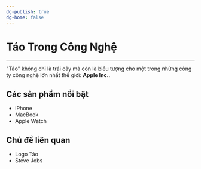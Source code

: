 ```yaml
---
dg-publish: true
dg-home: false
---
```

# Táo Trong Công Nghệ
---

"Táo" không chỉ là trái cây mà còn là biểu tượng cho một trong những công ty công nghệ lớn nhất thế giới: **Apple Inc.**.

## Các sản phẩm nổi bật
- iPhone
- MacBook
- Apple Watch

## Chủ đề liên quan
- Logo Táo
- Steve Jobs